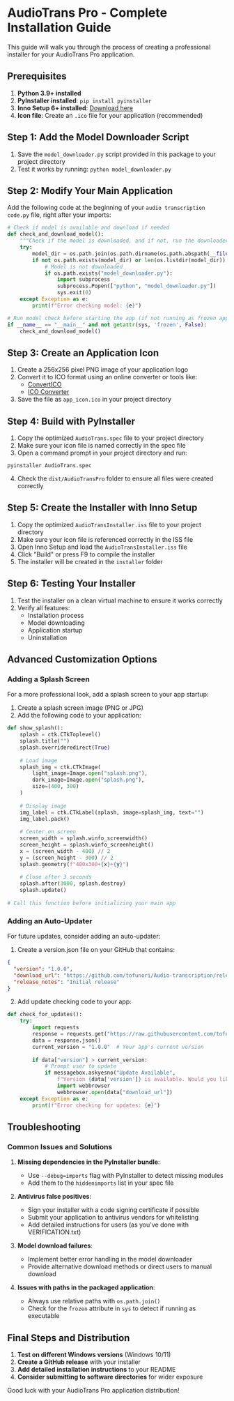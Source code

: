 # AudioTrans Pro - Complete Installation Guide

This guide will walk you through the process of creating a professional installer for your AudioTrans Pro application.

## Prerequisites

1. **Python 3.9+ installed**
2. **PyInstaller installed**: `pip install pyinstaller`
3. **Inno Setup 6+ installed**: [Download here](https://jrsoftware.org/isdl.php)
4. **Icon file**: Create an `.ico` file for your application (recommended)

## Step 1: Add the Model Downloader Script

1. Save the `model_downloader.py` script provided in this package to your project directory
2. Test it works by running: `python model_downloader.py`

## Step 2: Modify Your Main Application

Add the following code at the beginning of your `audio transcription code.py` file, right after your imports:

```python
# Check if model is available and download if needed
def check_and_download_model():
    """Check if the model is downloaded, and if not, run the downloader"""
    try:
        model_dir = os.path.join(os.path.dirname(os.path.abspath(__file__)), "models")
        if not os.path.exists(model_dir) or len(os.listdir(model_dir)) == 0:
            # Model is not downloaded
            if os.path.exists("model_downloader.py"):
                import subprocess
                subprocess.Popen(["python", "model_downloader.py"])
                sys.exit(0)
    except Exception as e:
        print(f"Error checking model: {e}")

# Run model check before starting the app (if not running as frozen app)
if __name__ == "__main__" and not getattr(sys, 'frozen', False):
    check_and_download_model()
```

## Step 3: Create an Application Icon

1. Create a 256x256 pixel PNG image of your application logo
2. Convert it to ICO format using an online converter or tools like:
   - [ConvertICO](https://convertio.co/png-ico/)
   - [ICO Converter](https://www.icoconverter.com/)
3. Save the file as `app_icon.ico` in your project directory

## Step 4: Build with PyInstaller

1. Copy the optimized `AudioTrans.spec` file to your project directory
2. Make sure your icon file is named correctly in the spec file
3. Open a command prompt in your project directory and run:

```
pyinstaller AudioTrans.spec
```

4. Check the `dist/AudioTransPro` folder to ensure all files were created correctly

## Step 5: Create the Installer with Inno Setup

1. Copy the optimized `AudioTransInstaller.iss` file to your project directory
2. Make sure your icon file is referenced correctly in the ISS file
3. Open Inno Setup and load the `AudioTransInstaller.iss` file
4. Click "Build" or press F9 to compile the installer
5. The installer will be created in the `installer` folder

## Step 6: Testing Your Installer

1. Test the installer on a clean virtual machine to ensure it works correctly
2. Verify all features:
   - Installation process
   - Model downloading
   - Application startup
   - Uninstallation

## Advanced Customization Options

### Adding a Splash Screen

For a more professional look, add a splash screen to your app startup:

1. Create a splash screen image (PNG or JPG)
2. Add the following code to your application:

```python
def show_splash():
    splash = ctk.CTkToplevel()
    splash.title("")
    splash.overrideredirect(True)
    
    # Load image
    splash_img = ctk.CTkImage(
        light_image=Image.open("splash.png"),
        dark_image=Image.open("splash.png"),
        size=(400, 300)
    )
    
    # Display image
    img_label = ctk.CTkLabel(splash, image=splash_img, text="")
    img_label.pack()
    
    # Center on screen
    screen_width = splash.winfo_screenwidth()
    screen_height = splash.winfo_screenheight()
    x = (screen_width - 400) // 2
    y = (screen_height - 300) // 2
    splash.geometry(f"400x300+{x}+{y}")
    
    # Close after 3 seconds
    splash.after(3000, splash.destroy)
    splash.update()
    
# Call this function before initializing your main app
```

### Adding an Auto-Updater

For future updates, consider adding an auto-updater:

1. Create a version.json file on your GitHub that contains:
```json
{
  "version": "1.0.0",
  "download_url": "https://github.com/tofunori/Audio-transcription/releases/download/v1.0.0/AudioTransPro_Setup.exe",
  "release_notes": "Initial release"
}
```

2. Add update checking code to your app:
```python
def check_for_updates():
    try:
        import requests
        response = requests.get("https://raw.githubusercontent.com/tofunori/Audio-transcription/main/version.json")
        data = response.json()
        current_version = "1.0.0"  # Your app's current version
        
        if data["version"] > current_version:
            # Prompt user to update
            if messagebox.askyesno("Update Available", 
                f"Version {data['version']} is available. Would you like to download it now?\n\nRelease Notes:\n{data['release_notes']}"):
                import webbrowser
                webbrowser.open(data["download_url"])
    except Exception as e:
        print(f"Error checking for updates: {e}")
```

## Troubleshooting

### Common Issues and Solutions

1. **Missing dependencies in the PyInstaller bundle**:
   - Use `--debug=imports` flag with PyInstaller to detect missing modules
   - Add them to the `hiddenimports` list in your spec file

2. **Antivirus false positives**:
   - Sign your installer with a code signing certificate if possible
   - Submit your application to antivirus vendors for whitelisting
   - Add detailed instructions for users (as you've done with VERIFICATION.txt)

3. **Model download failures**:
   - Implement better error handling in the model downloader
   - Provide alternative download methods or direct users to manual download

4. **Issues with paths in the packaged application**:
   - Always use relative paths with `os.path.join()`
   - Check for the `frozen` attribute in `sys` to detect if running as executable

## Final Steps and Distribution

1. **Test on different Windows versions** (Windows 10/11)
2. **Create a GitHub release** with your installer
3. **Add detailed installation instructions** to your README
4. **Consider submitting to software directories** for wider exposure

Good luck with your AudioTrans Pro application distribution!